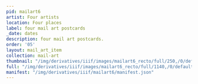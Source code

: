 ```yaml
---
pid: mailart6
artist: Four artists
location: Four places
label: four mail art postcards
_date: dates
description: four mail art postcards.
order: '05'
layout: mail_art_item
collection: mail-art
thumbnail: "/img/derivatives/iiif/images/mailart6_recto/full/250,/0/default.jpg"
full: "/img/derivatives/iiif/images/mailart6_recto/full/1140,/0/default.jpg"
manifest: "/img/derivatives/iiif/mailart6/manifest.json"
---
```

